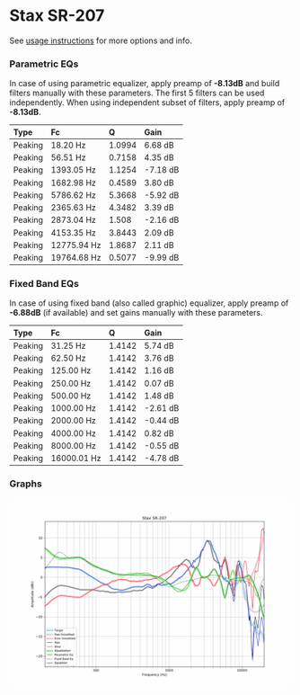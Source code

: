 # Stax SR-207
See [usage instructions](https://github.com/jaakkopasanen/AutoEq#usage) for more options and info.

### Parametric EQs
In case of using parametric equalizer, apply preamp of **-8.13dB** and build filters manually
with these parameters. The first 5 filters can be used independently.
When using independent subset of filters, apply preamp of **-8.13dB**.

| Type    | Fc          |      Q | Gain     |
|:--------|:------------|:-------|:---------|
| Peaking | 18.20 Hz    | 1.0994 | 6.68 dB  |
| Peaking | 56.51 Hz    | 0.7158 | 4.35 dB  |
| Peaking | 1393.05 Hz  | 1.1254 | -7.18 dB |
| Peaking | 1682.98 Hz  | 0.4589 | 3.80 dB  |
| Peaking | 5786.62 Hz  | 5.3668 | -5.92 dB |
| Peaking | 2365.63 Hz  | 4.3482 | 3.39 dB  |
| Peaking | 2873.04 Hz  | 1.508  | -2.16 dB |
| Peaking | 4153.35 Hz  | 3.8443 | 2.09 dB  |
| Peaking | 12775.94 Hz | 1.8687 | 2.11 dB  |
| Peaking | 19764.68 Hz | 0.5077 | -9.99 dB |

### Fixed Band EQs
In case of using fixed band (also called graphic) equalizer, apply preamp of **-6.88dB**
(if available) and set gains manually with these parameters.

| Type    | Fc          |      Q | Gain     |
|:--------|:------------|:-------|:---------|
| Peaking | 31.25 Hz    | 1.4142 | 5.74 dB  |
| Peaking | 62.50 Hz    | 1.4142 | 3.76 dB  |
| Peaking | 125.00 Hz   | 1.4142 | 1.16 dB  |
| Peaking | 250.00 Hz   | 1.4142 | 0.07 dB  |
| Peaking | 500.00 Hz   | 1.4142 | 1.48 dB  |
| Peaking | 1000.00 Hz  | 1.4142 | -2.61 dB |
| Peaking | 2000.00 Hz  | 1.4142 | -0.44 dB |
| Peaking | 4000.00 Hz  | 1.4142 | 0.82 dB  |
| Peaking | 8000.00 Hz  | 1.4142 | -0.55 dB |
| Peaking | 16000.01 Hz | 1.4142 | -4.78 dB |

### Graphs
![](./Stax%20SR-207.png)